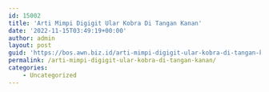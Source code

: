 ```yaml
---
id: 15002
title: 'Arti Mimpi Digigit Ular Kobra Di Tangan Kanan'
date: '2022-11-15T03:49:19+00:00'
author: admin
layout: post
guid: 'https://bos.awn.biz.id/arti-mimpi-digigit-ular-kobra-di-tangan-kanan/'
permalink: /arti-mimpi-digigit-ular-kobra-di-tangan-kanan/
categories:
    - Uncategorized
---
```


